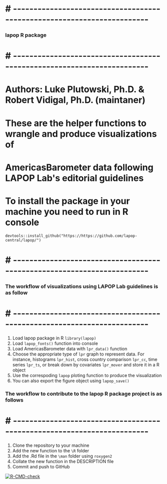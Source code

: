 # # -----------------------------------------------------------------------
### lapop R package
# # -----------------------------------------------------------------------
# Authors: Luke Plutowski, Ph.D. & Robert Vidigal, Ph.D. (maintaner)
# These are the helper functions to wrangle and produce visualizations of 
# AmericasBarometer data following LAPOP Lab's editorial guidelines

# To install the package in your machine you need to run in R console
`devtools::install_github("https://https://github.com/lapop-central/lapop/")`

# # -----------------------------------------------------------------------
### The workflow of visualizations using LAPOP Lab guidelines is as follow
# # -----------------------------------------------------------------------
1) Load lapop package in R `library(lapop)`
2) Load `lapop_fonts()` function into console
3) Load AmericasBarometer data with `lpr_data()` function 
4) Choose the appropriate type of `lpr` graph to represent data. For instance, 
histograms `lpr_hist`, cross country comparison `lpr_cc`, time series `lpr_ts`, 
or break down by covariates `lpr_mover` and store it in a R object
5) Use the correspoding `lapop` ploting function to produce the visualization
6) You can also export the figure object using `lapop_save()`

### The workflow to contribute to the lapop R package project is as follows
# # -----------------------------------------------------------------------
1) Clone the repository to your machine
2) Add the new function to the `\R` folder
3) Add the .Rd file in the `\man` folder using `roxygen2`
4) Collate the new function in the DESCRIPTION file
5) Commit and push to GitHub

<!-- badges: start -->
[![R-CMD-check](https://github.com/lapop-central/lapop-viz/actions/workflows/R-CMD-check.yaml/badge.svg)](https://github.com/lapop-central/lapop-viz/actions/workflows/R-CMD-check.yaml)
<!-- badges: end -->

